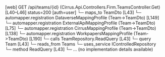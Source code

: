 [web] GET /api/teams/{id}  (Cirrus.Api.Controllers.Firm.TeamsController.Get)  [L40–L46] status=200 [auth=user]
  └─ maps_to TeamDto [L43]
    └─ automapper.registration DataverseMappingProfile (Team->TeamDto) [L149]
    └─ automapper.registration ExternalApiMappingProfile (Team->TeamDto) [L75]
    └─ automapper.registration CirrusMappingProfile (Team->TeamDto) [L138]
    └─ automapper.registration WorkpapersMappingProfile (Team->TeamDto) [L190]
  └─ calls TeamRepository.ReadQuery [L43]
  └─ query Team [L43]
    └─ reads_from Teams
  └─ uses_service IControlledRepository<Team>
    └─ method ReadQuery [L43]
      └─ ... (no implementation details available)

